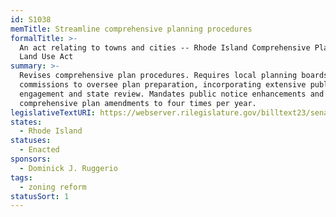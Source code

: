 ```yaml
---
id: S1038
memTitle: Streamline comprehensive planning procedures
formalTitle: >-
  An act relating to towns and cities -- Rhode Island Comprehensive Planning and
  Land Use Act
summary: >-
  Revises comprehensive plan procedures. Requires local planning boards or
  commissions to oversee plan preparation, incorporating extensive public
  engagement and state review. Mandates public notice enhancements and limits
  comprehensive plan amendments to four times per year.
legislativeTextURI: https://webserver.rilegislature.gov/billtext23/senatetext23/s1038.htm
states:
  - Rhode Island
statuses:
  - Enacted
sponsors:
  - Dominick J. Ruggerio
tags:
  - zoning reform
statusSort: 1
---
```

